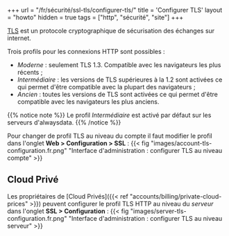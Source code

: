 +++
url = "/fr/sécurité/ssl-tls/configurer-tls/"
title = 'Configurer TLS'
layout = "howto"
hidden = true
tags = ["http", "sécurité", "site"]
+++

[TLS](https://fr.wikipedia.org/wiki/Transport_Layer_Security) est un protocole cryptographique de sécurisation des échanges sur internet.

Trois profils pour les connexions HTTP sont possibles :

- _Moderne_ : seulement TLS 1.3. Compatible avec les navigateurs les plus récents ;
- _Intermédiaire_ : les versions de TLS supérieures à la 1.2 sont activées ce qui permet d'être compatible avec la plupart des navigateurs ;
- _Ancien_ : toutes les versions de TLS sont activées ce qui permet d'être compatible avec les navigateurs les plus anciens.

{{% notice note %}}
Le profil _Intermédiaire_ est activé par défaut sur les serveurs d'alwaysdata.
{{% /notice %}}

Pour changer de profil TLS au niveau du compte il faut modifier le profil dans l'onglet **Web > Configuration > SSL** :
{{< fig "images/account-tls-configuration.fr.png" "Interface d'administration : configurer TLS au niveau compte" >}}

## Cloud Privé

Les propriétaires de [Cloud Privés]({{< ref "accounts/billing/private-cloud-prices" >}}) peuvent configurer le profil TLS HTTP au niveau du _serveur_ dans l'onglet **SSL > Configuration** :
{{< fig "images/server-tls-configuration.fr.png" "Interface d'administration : configurer TLS au niveau serveur" >}}
